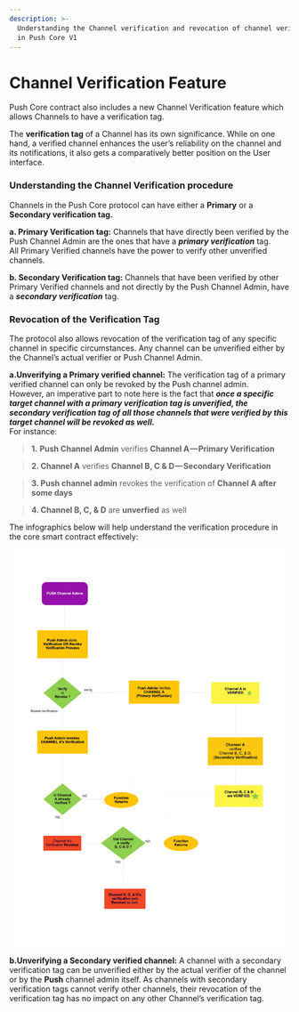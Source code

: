 ```yaml
---
description: >-
  Understanding the Channel verification and revocation of channel verification
  in Push Core V1
---
```


# Channel Verification Feature

Push  Core contract also includes a new Channel Verification feature which allows Channels to have a verification tag.

The **verification tag** of a Channel has its own significance. While on one hand, a verified channel enhances the user’s reliability on the channel and its notifications, it also gets a comparatively better position on the User interface.&#x20;

### **Understanding the Channel Verification procedure**

Channels in the Push Core protocol can have either a **Primary** or a **Secondary verification tag.**

**a. Primary Verification tag:** Channels that have directly been verified by the Push Channel Admin are the ones that have a _**primary verification**_ tag.<br/>
All Primary Verified channels have the power to verify other unverified channels.

**b. Secondary Verification tag:** Channels that have been verified by other Primary Verified channels and not directly by the Push Channel Admin, have a _**secondary verification**_ tag.

### **Revocation of the Verification Tag**

The protocol also allows revocation of the verification tag of any specific channel in specific circumstances. Any channel can be unverified either by the Channel’s actual verifier or Push Channel Admin.

**a.Unverifying a Primary verified channel:** The verification tag of a primary verified channel can only be revoked by the Push channel admin. <br/>
However, an imperative part to note here is the fact that _**once a specific target channel with a primary verification tag is unverified, the secondary verification tag of all those channels that were verified by this target channel will be revoked as well.**_<br/>
For instance:

> &#x20;**1.** **Push Channel Admin** verifies **Channel A — Primary Verification**

> **2. Channel A** verifies **Channel B, C & D — Secondary Verification**

> **3. Push channel admin** revokes the verification of **Channel A after some days**

> **4. Channel B, C, & D** are **unverfied** as well

The infographics below will help understand the verification procedure in the core smart contract effectively:

![Channel verification and Unverfication Process in Push CoreV1](../../../../static/img/assets/channel-verification.png)

**b.Unverifying a Secondary verified channel:** A channel with a secondary verification tag can be unverified either by the actual verifier of the channel or by the **Push** channel admin itself. As channels with secondary verification tags cannot verify other channels, their revocation of the verification tag has no impact on any other Channel’s verification tag.
